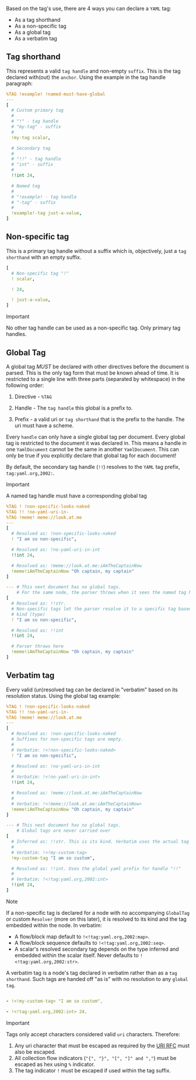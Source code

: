 Based on the tag's use, there are 4 ways you can declare a `YAML` tag:

- As a tag shorthand
- As a non-specific tag
- As a global tag
- As a verbatim tag

## Tag shorthand

This represents a valid `tag handle` and non-empty `suffix`. This is the tag declared with(out) the `anchor`. Using the example in the tag handle paragraph:

```yaml
%TAG !example! !named-must-have-global
---
[
  # Custom primary tag
  #
  # "!" - tag handle
  # "my-tag" - suffix
  #
  !my-tag scalar,

  # Secondary tag
  #
  # "!!" - tag handle
  # "int" - suffix
  #
  !!int 24,

  # Named tag
  #
  # "!example! - tag handle
  # "-tag" - suffix
  #
  !example!-tag just-a-value,
]
```

## Non-specific tag

This is a primary tag handle without a suffix which is, objectively, just a `tag shorthand` with an empty suffix.

```yaml
[
  # Non-specific tag "!"
  ! scalar,

  ! 24,

  ! just-a-value,
]
```

> [!IMPORTANT]
> No other tag handle can be used as a non-specific tag. Only primary tag handles.

## Global Tag

A global tag *MUST* be declared with other directives before the document is parsed. This is the only tag form that must be known ahead of time. It is restricted to a single line with three parts (separated by whitespace) in the following order:

1. Directive - `%TAG`

2. Handle - The `tag handle` this global is a prefix to.

3. Prefix - a valid uri or `tag shorthand` that is the prefix to the handle. The uri must have a scheme.

Every `handle` can only have a single global tag per document. Every global tag is restricted to the document it was declared in. This means a handle in one `YamlDocument` cannot be the same in another `YamlDocument`. This can only be true if you explicitly declare that global tag for each document!

By default, the secondary tag handle (`!!`) resolves to the `YAML` tag prefix, `tag:yaml.org,2002:`.

> [!IMPORTANT]
> A named tag handle must have a corresponding global tag

```yaml
%TAG ! !non-specific-looks-naked
%TAG !! !no-yaml-uri-in-
%TAG !meme! meme://look.at.me
---
[
  # Resolved as: !non-specific-looks-naked
  ! "I am so non-specific",

  # Resolved as: !no-yaml-uri-in-int
  !!int 24,

  # Resolved as: !meme://look.at.me:iAmTheCaptainNow
  !meme!iAmTheCaptainNow "Oh captain, my captain"
]

--- # This next document has no global tags.
    # For the same node, the parser throws when it sees the named tag handle
[
  # Resolved as: !!str.
  # Non-specific tags let the parser resolve it to a specific tag based in its
  # kind (type)
  ! "I am so non-specific",

  # Resolved as: !!int
  !!int 24,

  # Parser throws here
  !meme!iAmTheCaptainNow "Oh captain, my captain"
]
```

## Verbatim tag

Every valid (un)resolved tag can be declared in "verbatim" based on its resolution status. Using the global tag example:

```yaml
%TAG ! !non-specific-looks-naked
%TAG !! !no-yaml-uri-in-
%TAG !meme! meme://look.at.me
---
[
  # Resolved as: !non-specific-looks-naked
  # Suffixes for non-specific tags are empty.
  #
  # Verbatim: !<!non-specific-looks-naked>
  ! "I am so non-specific",

  # Resolved as: !no-yaml-uri-in-int
  #
  # Verbatim: !<!no-yaml-uri-in-int>
  !!int 24,

  # Resolved as: !meme://look.at.me:iAmTheCaptainNow
  #
  # Verbatim: !<!meme://look.at.me:iAmTheCaptainNow>
  !meme!iAmTheCaptainNow "Oh captain, my captain"
]

--- # This next document has no global tags.
    # Global tags are never carried over
[
  # Inferred as: !!str. This is its kind. Verbatim uses the actual tag
  #
  # Verbatim: !<!my-custom-tag>
  !my-custom-tag "I am so custom",

  # Resolved as: !!int. Uses the global yaml prefix for handle "!!"
  #
  # Verbatim: !<!tag:yaml.org,2002:int>
  !!int 24,
]
```

> [!NOTE]
> If a non-specific tag is declared for a node with no accompanying `GlobalTag` or custom `Resolver` (more on this later), it is resolved to its kind and the tag embedded within the node. In verbatim:
>
>- A flow/block map default to `!<!tag:yaml.org,2002:map>`.
>- A flow/block sequence defaults to `!<!tag:yaml.org,2002:seq>`.
>- A scalar's resolved secondary tag depends on the type inferred and embedded within the scalar itself. Never defaults to `!<!tag:yaml.org,2002:str>`.

A verbatim tag is a node's tag declared in verbatim rather than as a `tag shorthand`. Such tags are handed off "as is" with no resolution to any `global tag`.

```yaml

- !<!my-custom-tag> "I am so custom",

- !<!tag:yaml.org,2002:int> 24,
```

> [!IMPORTANT]
> Tags only accept characters considered valid `uri` characters. Therefore:
>
> 1. Any uri character that must be escaped as required by the [URI RFC](https://datatracker.ietf.org/doc/html/rfc3986) must also be escaped.
> 2. All collection flow indicators (`"{", "}", "[", "]" and ","`) must be escaped as hex using `%` indicator.
> 3. The tag indicator `!` must be escaped if used within the tag suffix.
